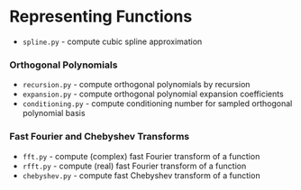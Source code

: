 # Representing Functions

- `spline.py` - compute cubic spline approximation

### Orthogonal Polynomials

- `recursion.py` - compute orthogonal polynomials by recursion
- `expansion.py` - compute orthogonal polynomial expansion coefficients
- `conditioning.py` - compute conditioning number for sampled orthogonal polynomial basis

### Fast Fourier and Chebyshev Transforms

- `fft.py` - compute (complex) fast Fourier transform of a function
- `rfft.py` - compute (real) fast Fourier transform of a function
- `chebyshev.py` - compute fast Chebyshev transform of a function
